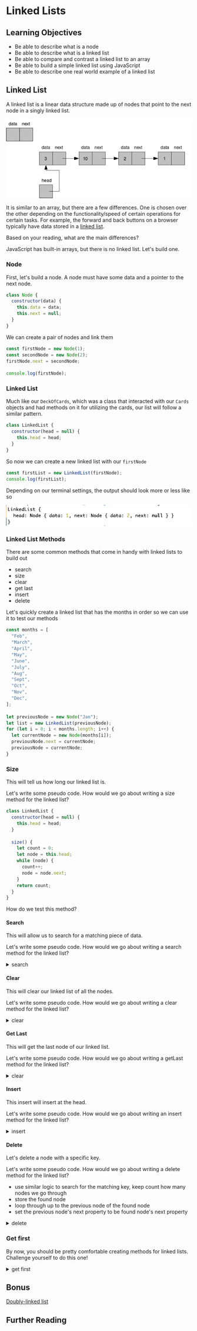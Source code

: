 # Linked Lists

## Learning Objectives

- Be able to describe what is a node
- Be able to describe what is a linked list
- Be able to compare and contrast a linked list to an array
- Be able to build a simple linked list using JavaScript
- Be able to describe one real world example of a linked list

## Linked List

A linked list is a linear data structure made up of nodes that point to the next node in a singly linked list.

![](../assets/linked-list-example.png)

It is similar to an array, but there are a few differences. One is chosen over the other depending on the functionality/speed of certain operations for certain tasks. For example, the forward and back buttons on a browser typically have data stored in a [linked list](https://www.geeksforgeeks.org/applications-of-linked-list-data-structure/).

Based on your reading, what are the main differences?

JavaScript has built-in arrays, but there is no linked list. Let's build one.

### Node

First, let's build a node. A node must have some data and a pointer to the next node.

```js
class Node {
  constructor(data) {
    this.data = data;
    this.next = null;
  }
}
```

We can create a pair of nodes and link them

```js
const firstNode = new Node(1);
const secondNode = new Node(2);
firstNode.next = secondNode;

console.log(firstNode);
```

### Linked List

Much like our `DeckOfCards`, which was a class that interacted with our `Cards` objects and had methods on it for utilizing the cards, our list will follow a similar pattern.

```js
class LinkedList {
  constructor(head = null) {
    this.head = head;
  }
}
```

So now we can create a new linked list with our `firstNode`

```js
const firstList = new LinkedList(firstNode);
console.log(firstList);
```

Depending on our terminal settings, the output should look more or less like so

![](../assets/log-first-linked-list.png)

### Linked List Methods

There are some common methods that come in handy with linked lists to build out

- search
- size
- clear
- get last
- insert
- delete

Let's quickly create a linked list that has the months in order so we can use it to test our methods

```js
const months = [
  "Feb",
  "March",
  "April",
  "May",
  "June",
  "July",
  "Aug",
  "Sept",
  "Oct",
  "Nov",
  "Dec",
];

let previousNode = new Node("Jan");
let list = new LinkedList(previousNode);
for (let i = 0; i < months.length; i++) {
  let currentNode = new Node(months[i]);
  previousNode.next = currentNode;
  previousNode = currentNode;
}
```

### Size

This will tell us how long our linked list is.

Let's write some pseudo code. How would we go about writing a size method for the linked list?

```js
class LinkedList {
  constructor(head = null) {
    this.head = head;
  }

  size() {
    let count = 0;
    let node = this.head;
    while (node) {
      count++;
      node = node.next;
    }
    return count;
  }
}
```

How do we test this method?

#### Search

This will allow us to search for a matching piece of data.

Let's write some pseudo code. How would we go about writing a search method for the linked list?

<details><summary>search</summary>

```js
class LinkedList {
  constructor(head = null) {
    this.head = head;
  }

  search(key) {
    let node = this.head;
    while (node !== null && node.data !== key) {
      node = node.next;
    }
    return node;
  }
}
```

How do we test this method?

</details>

#### Clear

This will clear our linked list of all the nodes.

Let's write some pseudo code. How would we go about writing a clear method for the linked list?

<details><summary>clear</summary>

```js
class LinkedList {
  constructor(head = null) {
    this.head = head;
  }

  clear() {
    this.head = null;
  }
}
```

How do we test this method?

</details>

#### Get Last

This will get the last node of our linked list.

Let's write some pseudo code. How would we go about writing a getLast method for the linked list?

<details><summary>clear</summary>

```js
class LinkedList {
  constructor(head = null) {
    this.head = head;
  }

  getLast() {
    let node = this.head;
    if (!this.head) return null;
    while (node.next) {
      node = node.next;
    }
    return node;
  }
```

How do we test this method?

</details>

#### Insert

This insert will insert at the head.

Let's write some pseudo code. How would we go about writing an insert method for the linked list?

<details><summary>insert</summary>

```js
class LinkedList {
  constructor(head = null) {
    this.head = head;
  }

  insert(data) {
    let newNode = new Node(data);
    newNode.next = this.head;
    this.head = newNode;
  }
}
```

How do we test this method?

</details>

#### Delete

Let's delete a node with a specific key.

Let's write some pseudo code. How would we go about writing a delete method for the linked list?

- use similar logic to search for the matching key, keep count how many nodes we go through
- store the found node
- loop through up to the previous node of the found node
- set the previous node's next property to be found node's next property

<details><summary>delete</summary>

```js
class LinkedList {
  constructor(head = null) {
    this.head = head;
  }

  delete(data) {
    let node = this.head;
    let counter = 0;
    while (node.data !== data && node.next) {
      counter++;
      node = node.next;
    }
    let foundNode = node;
    node = this.head;
    for (let i = 1; i < counter; i++) {
      node = node.next;
    }
    node.next = foundNode.next;
  }
}
```

How do we test this method?

It may be hard to see our linked list, we can bring in a `node.js` utility to help us and use its `inspect` method, so we can expand what we see in our `console.log`

```js
const { inspect } = require("util");

list.delete("June");
console.log(inspect(list, { showHidden: true, colors: true, depth: 12 }));
```

</details>

### Get first

By now, you should be pretty comfortable creating methods for linked lists. Challenge yourself to do this one!

<details><summary>get first</summary>

```js
class LinkedList {
  constructor(head = null) {
    this.head = head;
  }

  getFirst() {
    return this.head;
  }
}
```

</details>

## Bonus

[Doubly-linked list](./README2.md)

## Further Reading
